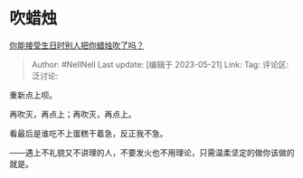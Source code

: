# 吹蜡烛

[你能接受生日时别人把你蜡烛吹了吗？](https://www.zhihu.com/question/566677175/answer/3037262219)

> Author: #NellNell
> Last update: [编辑于 2023-05-21]
> Link:
> Tag:
> 评论区:
> 泛讨论:

重新点上呗。

再吹灭，再点上；再吹灭，再点上。

看最后是谁吃不上蛋糕干着急，反正我不急。

——遇上不礼貌又不讲理的人，不要发火也不用理论，只需温柔坚定的做你该做的就是。
